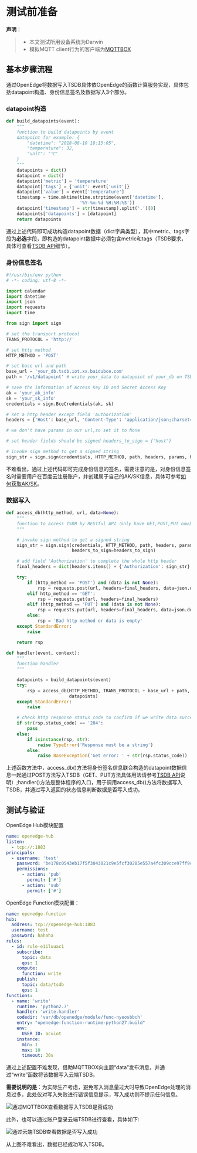 # 测试前准备

**声明**：

> + 本文测试所用设备系统为Darwin
> + 模拟MQTT client行为的客户端为[MQTTBOX](../Resources-download.md)

## 基本步骤流程

通过OpenEdge将数据写入TSDB具体依OpenEdge的函数计算服务实现，具体包括datapoint构造、身份信息签名及数据写入3个部分。

### datapoint构造

```python
def build_datapoints(event):
    """
    function to build datapoints by event
    datapoint for example: {
        "datetime": "2018-08-10 18:15:05",
        "temperature": 32,
        "unit": "℃"
    }
    """
    datapoints = dict()
    datapoint = dict()
    datapoint['metric'] = 'temperature'
    datapoint['tags'] = {'unit': event['unit']}
    datapoint['value'] = event['temperature']
    timestamp = time.mktime(time.strptime(event['datetime'],
                            '%Y-%m-%d %H:%M:%S'))
    datapoint['timestamp'] = str(timestamp).split('.')[0]
    datapoints['datapoints'] = [datapoint]
    return datapoints
```

通过上述代码即可成功构造datapoint数据（dict字典类型），其中metric、tags字段为**必选**字段，即构造的datapoint数据中必须包含metric和tags（TSDB要求，具体可查看[TSDB API](https://cloud.baidu.com/doc/TSDB/API/39.5C.E6.95.B0.E6.8D.AEAPI.E6.8E.A5.E5.8F.A3.E8.AF.B4.E6.98.8E.html)细节）。

### 身份信息签名

```python
#!/usr/bin/env python
# -*- coding: utf-8 -*-

import calendar
import datetime
import json
import requests
import time

from sign import sign

# set the transport protocol
TRANS_PROTOCOL = 'http://'

# set http method
HTTP_METHOD = 'POST'

# set base url and path
base_url = 'your_db.tsdb.iot.xx.baidubce.com'
path = '/v1/datapoint' # write your_data to datapoint of your_db on TSDB

# save the information of Access Key ID and Secret Access Key
ak = 'your_ak_info'
sk = 'your_sk_info'
credentials = sign.BceCredentials(ak, sk)

# set a http header except field 'Authorization'
headers = {'Host': base_url, 'Content-Type': 'application/json;charset=utf-8'}

# we don't have params in our url,so set it to None

# set header fields should be signed headers_to_sign = {"host"}

# invoke sign method to get a signed string
sign_str = sign.sign(credentials, HTTP_METHOD, path, headers, params, headers_to_sign=headers_to_sign)
```

不难看出，通过上述代码即可完成身份信息的签名，需要注意的是，对身份信息签名时需要用户在百度云注册账户，并创建属于自己的AK/SK信息，具体可参考[如何获取AK/SK](https://cloud.baidu.com/doc/Reference/GetAKSK.html#.E5.A6.82.E4.BD.95.E8.8E.B7.E5.8F.96AK.20.2F.20SK)。

### 数据写入

```python
def access_db(http_method, url, data=None):
    """
    function to access TSDB by RESTful API（only have GET,POST,PUT now)
    """

    # invoke sign method to get a signed string
    sign_str = sign.sign(credentials, HTTP_METHOD, path, headers, params,
                         headers_to_sign=headers_to_sign)

    # add field 'Authorization' to complete the whole http header
    final_headers = dict(headers.items() + {'Authorization': sign_str}.items())

    try:
        if (http_method == 'POST') and (data is not None):
            rsp = requests.post(url, headers=final_headers, data=json.dumps(data))
        elif http_method == 'GET':
            rsp = requests.get(url, headers=final_headers)
        elif (http_method == 'PUT') and (data is not None):
            rsp = requests.put(url, headers=final_headers, data=json.dumps(data))
        else:
            rsp = 'Bad http method or data is empty'
    except StandardError:
        raise

    return rsp

def handler(event, context):
    """
    function handler
    """

    datapoints = build_datapoints(event)
    try:
        rsp = access_db(HTTP_METHOD, TRANS_PROTOCOL + base_url + path,
                        datapoints)
    except StandardError:
        raise

    # check http response status code to confirm if we write data successfully
    if str(rsp.status_code) == '204':
        pass
    else:
        if isinstance(rsp, str):
            raise TypeError('Response must be a string')
        else:
            raise BaseException('Get error: ' + str(rsp.status_code))
```

上述函数方法中，access\_db()方法将身份签名信息联合构造的datapoint数据信息一起通过POST方法写入TSDB（GET、PUT方法具体用法请参考[TSDB API](https://cloud.baidu.com/doc/TSDB/API.html#.E6.9F.A5.E8.AF.A2data.20point)说明）;handler()方法是整体程序的入口，用于调用access_db()方法将数据写入TSDB，并通过写入返回的状态信息判断数据是否写入成功。

## 测试与验证

OpenEdge Hub模块配置

```yaml
name: openedge-hub
listen:
  - tcp://:1883
principals:
  - username: 'test'
    password: 'be178c0543eb17f5f3043021c9e5fcf30285e557a4fc309cce97ff9ca6182912'
    permissions:
      - action: 'pub'
        permit: ['#']
      - action: 'sub'
        permit: ['#']
```

OpenEdge Function模块配置：

```yaml
name: openedge-function
hub:
  address: tcp://openedge-hub:1883
  username: test
  password: hahaha
rules:
  - id: rule-e1iluuac1
    subscribe:
      topic: data
      qos: 1
    compute:
      function: write
    publish:
      topic: data/tsdb
      qos: 1
functions:
  - name: 'write'
    runtime: 'python2.7'
    handler: 'write.handler'
    codedir: 'var/db/openedge/module/func-nyeosbbch'
    entry: "openedge-function-runtime-python27:build"
    env:
      USER_ID: acuiot
    instance:
      min: 1
      max: 10
      timeout: 30s
```

通过上述配置不难发现，借助MQTTBOX向主题“data”发布消息，并通过“write”函数将该数据写入云端TSDB。

**需要说明的是**：为实际生产考虑，避免写入消息量过大时导致OpenEdge处理的消息过多，此处仅对写入失败进行错误信息提示，写入成功则不提示任何信息。

![通过MQTTBOX查看数据写入TSDB是否成功](../../images/practice/write-tsdb/mqttbox-write-tsdb-success.png)

此外，也可以通过账户登录云端TSDB进行查看，具体如下:

![通过云端TSDB查看数据是否写入成功](../../images/practice/write-tsdb/tsdb-check.png)

从上图不难看出，数据已经成功写入TSDB。
